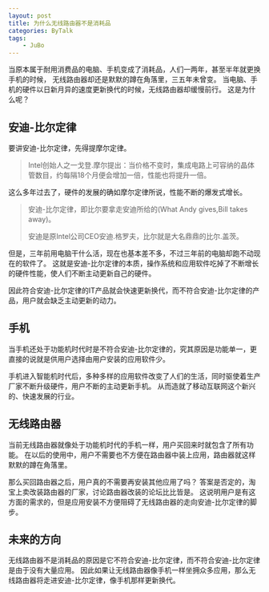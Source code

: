 ```yaml
---
layout: post
title: 为什么无线路由器不是消耗品 
categories: ByTalk 
tags:
    - JuBo
---
```


当原本属于耐用消费品的电脑、手机变成了消耗品，人们一两年，甚至半年就更换手机的时候，
无线路由器却还是默默的蹲在角落里，三五年未曾变。
当电脑、手机的硬件以日新月异的速度更新换代的时候，无线路由器却缓慢前行。
这是为什么呢？

## 安迪-比尔定律 
要讲安迪-比尔定律，先得提摩尔定律。
> Intel创始人之一戈登.摩尔提出：当价格不变时，集成电路上可容纳的晶体管数目，约每隔18个月便会增加一倍，性能也将提升一倍。

这么多年过去了，硬件的发展的确如摩尔定律所说，性能不断的爆发式增长。
>安迪-比尔定律，即比尔要拿走安迪所给的(What Andy gives,Bill takes away)。
>
>安迪是原Intel公司CEO安迪.格罗夫，比尔就是大名鼎鼎的比尔.盖茨。

但是，三年前用电脑干什么活，现在也基本差不多，不过三年前的电脑却跑不动现在的软件了。
这就是安迪-比尔定律的本质，操作系统和应用软件吃掉了不断增长的硬件性能，使人们不断主动更新自己的硬件。

因此符合安迪-比尔定律的IT产品就会快速更新换代，而不符合安迪-比尔定律的产品，用户就会缺乏主动更新的动力。

## 手机
当手机还处于功能机时代时是不符合安迪-比尔定律的，究其原因是功能单一，更直接的说就是供用户选择由用户安装的应用软件少。

手机进入智能机时代后，多种多样的应用软件改变了人们的生活，同时驱使着生产厂家不断升级硬件，用户不断的主动更新手机。
从而造就了移动互联网这个新兴的、快速发展的行业。

## 无线路由器
当前无线路由器就像处于功能机时代的手机一样，用户买回来时就包含了所有功能。
在以后的使用中，用户不需要也不方便在路由器中装上应用，路由器就这样默默的蹲在角落里。

那么买回路由器之后，用户真的不需要再安装其他应用了吗？
答案是否定的，淘宝上卖改装路由器的厂家，讨论路由器改装的论坛比比皆是。
这说明用户是有这方面的需求的，但是应用安装不方便阻碍了无线路由器的走向安迪-比尔定律的脚步。

## 未来的方向
无线路由器不是消耗品的原因是它不符合安迪-比尔定律，而不符合安迪-比尔定律是由于没有大量应用。
因此如果让无线路由器像手机一样坐拥众多应用，那么无线路由器将走进安迪-比尔定律，像手机那样更新换代。




